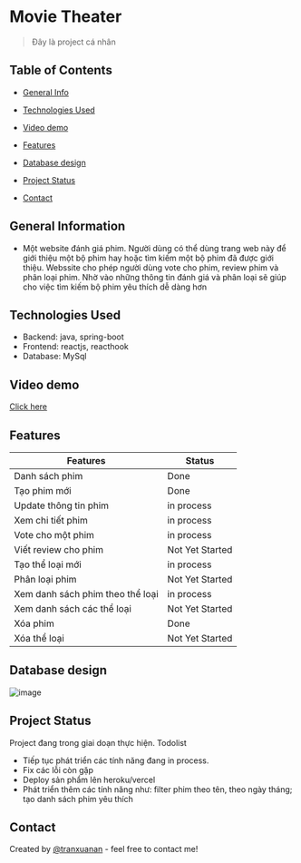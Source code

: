 # Movie Theater
> Đây là project cá nhân

## Table of Contents
* [General Info](#general-information)
* [Technologies Used](#technologies-used)
* [Video demo](#video-demo)
* [Features](#features)
* [Database design](#database-design)

* [Project Status](#project-status)
* [Contact](#contact)
<!-- * [License](#license) -->


## General Information
- Một website đánh giá phim. Người dùng có thể dùng trang web này để giới thiệu một bộ phim hay hoặc tìm kiếm một bộ phim đã được giới thiệu. Webssite cho phép người dùng vote cho phim, review phim và phân loại phim. Nhờ vào những thông tin đánh giá và phân loại sẽ giúp cho việc tìm kiếm bộ phim yêu thích dễ dàng hơn

## Technologies Used
- Backend: java, spring-boot
- Frontend: reactjs, reacthook
- Database: MySql

## Video demo
[Click here](https://youtu.be/8bh6JsnQM9M)
<!-- If you have screenshots you'd like to share, include them here. --> 

## Features
Features | Status
------------ | -------------
Danh sách phim | Done
Tạo phim mới | Done
Update thông tin phim | in process
Xem chi tiết phim | in process
Vote cho một phim | in process
Viết review cho phim | Not Yet Started
Tạo thể loại mới | in process
Phân loại phim | Not Yet Started
Xem danh sách phim theo thể loại | in process
Xem danh sách các thể loại | Not Yet Started
Xóa phim | Done
Xóa thể loại | Not Yet Started

## Database design
![image](https://github.com/TranXuanAn2803/movie-theater/assets/87705737/c2df77b0-9350-4e85-bdf3-13a5349a2dcb)

## Project Status
Project đang trong giai doạn thực hiện. 
Todolist
- Tiếp tục phát triển các tính năng đang in process.
- Fix các lỗi còn gặp
- Deploy sản phẩm lên heroku/vercel
- Phát triển thêm các tính năng như:  filter phim theo tên, theo ngày tháng; tạo danh sách phim yêu thích

## Contact 
Created by [@tranxuanan](https://www.linkedin.com/in/tran-xuan-an-8b6174204/) - feel free to contact me!
